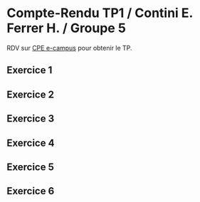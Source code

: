# Compte-Rendu TP1 / Contini E. Ferrer H. / Groupe 5

RDV sur [CPE e-campus](https://prod.e-campus.cpe.fr/pluginfile.php/36437/mod_resource/content/0/TP1.pdf) pour obtenir le TP. 

## Exercice 1



## Exercice 2

## Exercice 3

## Exercice 4

## Exercice 5

## Exercice 6
